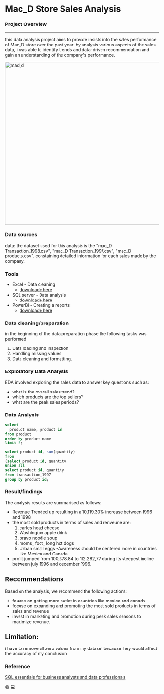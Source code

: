 # Mac_D Store Sales Analysis

### Project Overview
---

this data analysis project aims to provide insists into the sales performance of Mac_D store over the past year. by analysis various aspects of the sales data, i was able to identify trends and data-driven recommendation and gain an understanding of the company's performance.




<img width="532" alt="mad_d" src="https://github.com/chikann100/Mac_D.-Store-Sales-Report/assets/149578332/7a52d7e2-8295-450a-8002-b11d0e5c8590">

### Data sources

data: the dataset used for this analysis is the "mac_D Transaction_1998.csv", "mac_D Transaction_1997.csv", "mac_D products.csv". constaining detailed information for each sales made by the company.

### Tools

- Excel - Data cleaning
   - [downloade here](https://microsoft.com)
- SQL server - Data analysis
    - [downloade here](https://sqlserver.com)
- PowerBi - Creating a reports
   - [downloade here](https://microsoft.com)


### Data cleaning/preparation

in the beginning of the data preparation phase the following tasks was performed
1. Data loading and inspection
2. Handling missing values
3. Data cleaning and formatting.


### Exploratory Data Analysis
EDA involved exploring the sales data to answer key questions such as:
- what is the overall sales trend?
-  which products are the top sellers?
-   what are the peak sales periods?


### Data Analysis

``` sql
select
  product name, product id
from product
order by product name
limit 5;
```

``` sql
select product id, sum(quantity)
from
(select product id, quantity
union all
select product id, quantity
from transaction_1997
group by product id;
```


### Result/findings
The analysis results are summarised as follows:

- Revenue Trended up resulting in a 10,119.30% increase between 1996 and 1998
- the most sold products in terms of sales and renveune are:
    1. carles head cheese
    2. Washington apple drink
    3. bravo noodle soup
    4. moms_ foot_ long hot dogs
    5. Urban small eggs
-Awareness should be centered more in countries like Mexico and Canada
- profit jumped from 100,378.84 to 112.282,77 during its steepest incline between july 1996 and december 1996.

## Recommendations

Based on the analysis, we recommend the following actions:
- foucse on getting more outlet in countries like mexico and canada
- focuse on expanding  and promoting the most sold products in terms of sales and revenue
- invest in marketing and promotion during peak sales seasons to maximize revenue.

## Limitation:

i have to remove all zero values from my dataset because they would affect the accuracy of my conclusion

### Reference
[SQL essentials for business analysts and data professionals](https://www.udemy.com)

😄
💻


 
    

  

  

